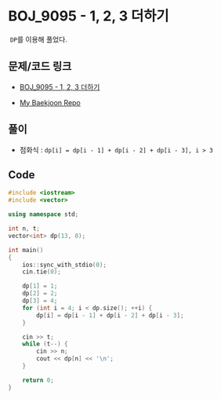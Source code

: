 # BOJ_9095 - 1, 2, 3 더하기

&nbsp;`DP`를 이용해 풀었다.

## 문제/코드 링크

- [BOJ_9095 - 1, 2, 3 더하기](https://www.acmicpc.net/problem/9095)

- [My Baekjoon Repo](https://github.com/Meantint/Baekjoon)

## 풀이

- 점화식 : `dp[i] = dp[i - 1] + dp[i - 2] + dp[i - 3], i > 3`

## Code

```cpp
#include <iostream>
#include <vector>

using namespace std;

int n, t;
vector<int> dp(13, 0);

int main()
{
    ios::sync_with_stdio(0);
    cin.tie(0);

    dp[1] = 1;
    dp[2] = 2;
    dp[3] = 4;
    for (int i = 4; i < dp.size(); ++i) {
        dp[i] = dp[i - 1] + dp[i - 2] + dp[i - 3];
    }

    cin >> t;
    while (t--) {
        cin >> n;
        cout << dp[n] << '\n';
    }

    return 0;
}
```
